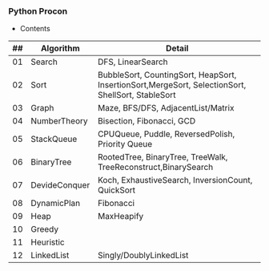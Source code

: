 ### Python Procon
- Contents

| ## |  Algorithm   | Detail |
|----|--------------|---|
| 01 | Search       | DFS, LinearSearch |
| 02 | Sort         | BubbleSort, CountingSort, HeapSort, InsertionSort,MergeSort, SelectionSort, ShellSort, StableSort|
| 03 | Graph        | Maze, BFS/DFS, AdjacentList/Matrix |
| 04 | NumberTheory | Bisection, Fibonacci, GCD  |
| 05 | StackQueue   | CPUQueue, Puddle, ReversedPolish, Priority Queue |
| 06 | BinaryTree   | RootedTree, BinaryTree, TreeWalk, TreeReconstruct,BinarySearch |
| 07 | DevideConquer| Koch, ExhaustiveSearch, InversionCount, QuickSort |
| 08 | DynamicPlan  | Fibonacci |
| 09 | Heap         | MaxHeapify |
| 10 | Greedy       |  |
| 11 | Heuristic    |  |
| 12 | LinkedList   | Singly/DoublyLinkedList |
